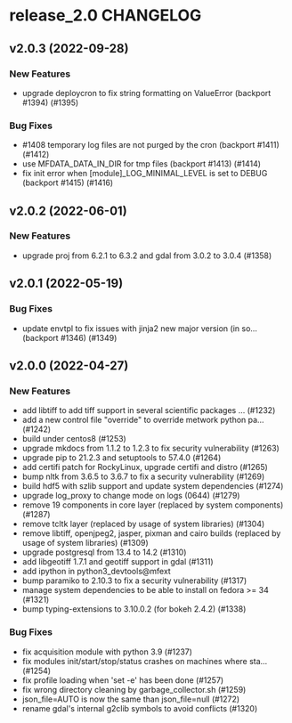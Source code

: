 # release_2.0 CHANGELOG

## v2.0.3 (2022-09-28)

### New Features

- upgrade deploycron to fix string formatting on ValueError (backport #1394) (#1395)

### Bug Fixes

- #1408 temporary log files are not purged by the cron (backport #1411) (#1412)
- use MFDATA_DATA_IN_DIR for tmp files (backport #1413) (#1414)
- fix init error when [module]_LOG_MINIMAL_LEVEL is set to DEBUG (backport #1415) (#1416)

## v2.0.2 (2022-06-01)

### New Features

- upgrade proj from 6.2.1 to 6.3.2 and gdal from 3.0.2 to 3.0.4 (#1358)

## v2.0.1 (2022-05-19)

### Bug Fixes

- update envtpl to fix issues with jinja2 new major version (in so… (backport #1346) (#1349)

## v2.0.0 (2022-04-27)

### New Features

- add libtiff to add tiff support in several scientific packages … (#1232)
- add a new control file "override" to override metwork python pa… (#1242)
- build under centos8 (#1253)
- upgrade mkdocs from 1.1.2 to 1.2.3 to fix security vulnerability (#1263)
- upgrade pip to 21.2.3 and setuptools to 57.4.0 (#1264)
- add certifi patch for RockyLinux, upgrade certifi and distro (#1265)
- bump nltk from 3.6.5 to 3.6.7 to fix a security vulnerability (#1269)
- build hdf5 with szlib support and update system dependencies (#1274)
- upgrade log_proxy to change mode on logs (0644) (#1279)
- remove 19 components in core layer (replaced by system components) (#1287)
- remove tcltk layer (replaced by usage of system libraries) (#1304)
- remove libtiff, openjpeg2, jasper, pixman and cairo builds (replaced by usage of system libraries) (#1309)
- upgrade postgresql from 13.4 to 14.2 (#1310)
- add libgeotiff 1.7.1 and geotiff support in gdal (#1311)
- add ipython in python3_devtools@mfext
- bump paramiko to 2.10.3 to fix a security vulnerability (#1317)
- manage system dependencies to be able to install on fedora >= 34 (#1321)
- bump typing-extensions to 3.10.0.2 (for bokeh 2.4.2) (#1338)

### Bug Fixes

- fix acquisition module with python 3.9 (#1237)
- fix modules init/start/stop/status crashes on machines where sta… (#1254)
- fix profile loading when 'set -e' has been done (#1257)
- fix wrong directory cleaning by garbage_collector.sh (#1259)
- json_file=AUTO is now the same than json_file=null (#1272)
- rename gdal's internal g2clib symbols to avoid conflicts (#1320)



